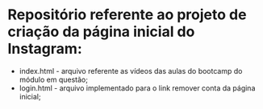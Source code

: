 # Repositório referente ao projeto de criação da página inicial do Instagram:



* index.html - arquivo referente as vídeos das aulas do bootcamp do módulo em questão;
* login.html - arquivo implementado para o link remover conta da página inicial; 